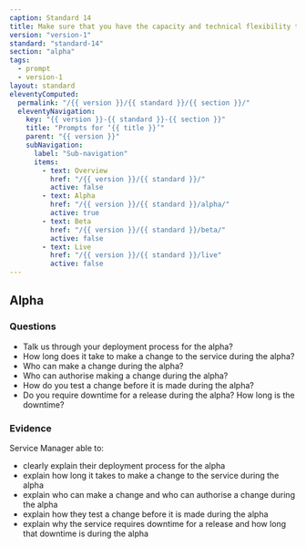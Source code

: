 ```yaml
---
caption: Standard 14
title: Make sure that you have the capacity and technical flexibility to update and improve the service on a very frequent basis.
version: "version-1"
standard: "standard-14"
section: "alpha"
tags:
  - prompt
  - version-1
layout: standard
eleventyComputed:
  permalink: "/{{ version }}/{{ standard }}/{{ section }}/"
  eleventyNavigation:
    key: "{{ version }}-{{ standard }}-{{ section }}"
    title: "Prompts for ‘{{ title }}’"
    parent: "{{ version }}"
    subNavigation:
      label: "Sub-navigation"
      items:
        - text: Overview
          href: "/{{ version }}/{{ standard }}/"
          active: false
        - text: Alpha
          href: "/{{ version }}/{{ standard }}/alpha/"
          active: true
        - text: Beta
          href: "/{{ version }}/{{ standard }}/beta/"
          active: false
        - text: Live
          href: "/{{ version }}/{{ standard }}/live"
          active: false
---
```


## Alpha

### Questions

- Talk us through your deployment process for the alpha?
- How long does it take to make a change to the service during the alpha?
- Who can make a change during the alpha?
- Who can authorise making a change during the alpha?
- How do you test a change before it is made during the alpha?
- Do you require downtime for a release during the alpha? How long is the downtime?

### Evidence

Service Manager able to:

- clearly explain their deployment process for the alpha
- explain how long it takes to make a change to the service during the alpha
- explain who can make a change and who can authorise a change during the alpha
- explain how they test a change before it is made during the alpha
- explain why the service requires downtime for a release and how long that downtime is during the alpha
